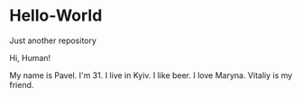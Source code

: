 # Hello-World
Just another repository

Hi, Human!

My name is Pavel. I'm 31. I live in Kyiv. I like beer.
I love Maryna. Vitaliy is my friend.





